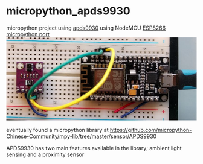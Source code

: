 # micropython_apds9930
micropython project using [apds9930](https://docs.broadcom.com/docs/AV02-3190EN)
using NodeMCU [ESP8266 micropython port](https://micropython.org/download#esp8266) 
![board setup](apds9930_NodeMCU_esp8266.jpg)


eventually found a micropython library at
https://github.com/micropython-Chinese-Community/mpy-lib/tree/master/sensor/APDS9930

APDS9930 has two main features available in the library; ambient light sensing and a proximity sensor
